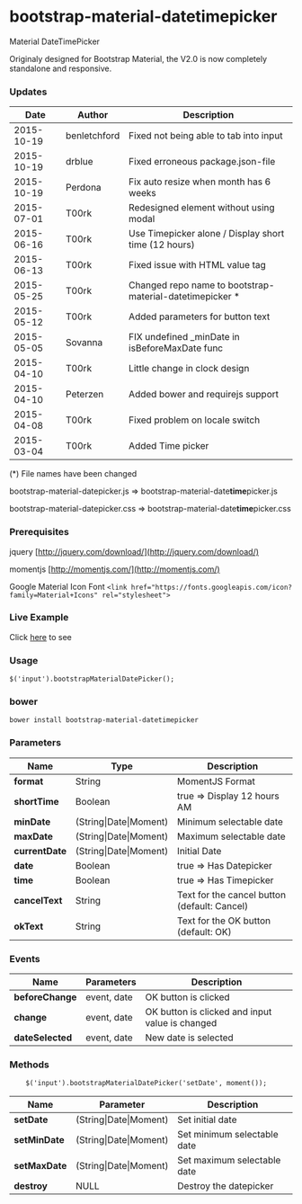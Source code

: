 # bootstrap-material-datetimepicker
Material DateTimePicker 

Originaly designed for Bootstrap Material, the V2.0 is now completely standalone and responsive.

### Updates

| Date				| Author			| Description											 |
| ----------------- | ----------------- | ------------------------------------------------------ |
| 2015-10-19		| benletchford		| Fixed not being able to tab into input				 |
| 2015-10-19		| drblue 			| Fixed erroneous package.json-file 					 |
| 2015-10-19		| Perdona			| Fix auto resize when month has 6 weeks				 |
| 2015-07-01		| T00rk 			| Redesigned element without using modal				 |
| 2015-06-16		| T00rk 			| Use Timepicker alone / Display short time (12 hours)	 |
| 2015-06-13		| T00rk 			| Fixed issue with HTML value tag 						 |
| 2015-05-25		| T00rk 			| Changed repo name to bootstrap-material-datetimepicker * |
| 2015-05-12		| T00rk				| Added parameters for button text						 |
| 2015-05-05		| Sovanna			| FIX undefined _minDate in isBeforeMaxDate func		 |
| 2015-04-10		| T00rk				| Little change in clock design							 |
| 2015-04-10		| Peterzen			| Added bower and requirejs support						 |
| 2015-04-08		| T00rk				| Fixed problem on locale switch						 |
| 2015-03-04		| T00rk				| Added Time picker										 |
(\*) File names have been changed 

bootstrap-material-datepicker.js => bootstrap-material-date**time**picker.js

bootstrap-material-datepicker.css => bootstrap-material-date**time**picker.css
	
### Prerequisites

jquery [http://jquery.com/download/](http://jquery.com/download/)

momentjs [http://momentjs.com/](http://momentjs.com/)

Google Material Icon Font `<link href="https://fonts.googleapis.com/icon?family=Material+Icons" rel="stylesheet">`


### Live Example

Click [here](http://t00rk.github.io/bootstrap-material-datetimepicker/) to see

### Usage

	$('input').bootstrapMaterialDatePicker();

### bower

	bower install bootstrap-material-datetimepicker
	
### Parameters

| Name				| Type							| Description									|
| ----------------- | ----------------------------- | --------------------------------------------- |
| **format**		| String						| MomentJS Format								|
| **shortTime**		| Boolean						| true => Display 12 hours AM|PM 				|
| **minDate**		| (String\|Date\|Moment)		| Minimum selectable date						|
| **maxDate**		| (String\|Date\|Moment)		| Maximum selectable date						|
| **currentDate**	| (String\|Date\|Moment)		| Initial Date									|
| **date**			| Boolean						| true => Has Datepicker						|
| **time**			| Boolean						| true => Has Timepicker						|
| **cancelText**	| String						| Text for the cancel button (default: Cancel)	|
| **okText**		| String						| Text for the OK button (default: OK)			|


### Events

| Name				| Parameters				| Description										|
| ----------------- | ------------------------- | ------------------------------------------------- |
| **beforeChange**	| event, date				| OK button is clicked								|
| **change**		| event, date				| OK button is clicked and input value is changed	|
| **dateSelected**	| event, date				| New date is selected								|


### Methods

        $('input').bootstrapMaterialDatePicker('setDate', moment());

| Name				| Parameter					| Description					|
| ----------------- | ------------------------- | ----------------------------- |
| **setDate**		| (String\|Date\|Moment)	| Set initial date				|
| **setMinDate**	| (String\|Date\|Moment)	| Set minimum selectable date	|
| **setMaxDate**	| (String\|Date\|Moment)	| Set maximum selectable date	|
| **destroy**		| NULL						| Destroy the datepicker		|

	